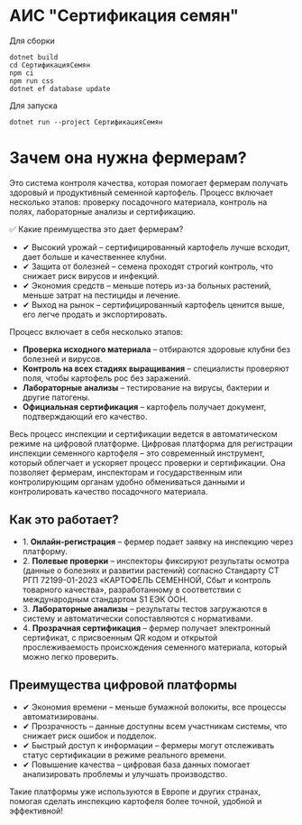 АИС "Сертификация семян"
========================

Для cборки

```
dotnet build
cd СертификацияСемян
npm ci
npm run css
dotnet ef database update
```

Для запуска
```
dotnet run --project СертификацияСемян
```


# Зачем она нужна фермерам?

Это система контроля качества, которая помогает фермерам получать здоровый и продуктивный семенной картофель. Процесс включает несколько этапов: проверку посадочного материала, контроль на полях, лабораторные анализы и сертификацию.

✅ Какие преимущества это дает фермерам?

- ✔ Высокий урожай – сертифицированный картофель лучше всходит, дает больше и качественнее клубни.
- ✔ Защита от болезней – семена проходят строгий контроль, что снижает риск вирусов и инфекций.
- ✔ Экономия средств – меньше потерь из-за больных растений, меньше затрат на пестициды и лечение.
- ✔ Выход на рынок – сертифицированный картофель ценится выше, его легче продать и экспортировать.

Процесс включает в себя несколько этапов:
-	**Проверка исходного материала** – отбираются здоровые клубни без болезней и вирусов. 
-	**Контроль на всех стадиях выращивания** – специалисты проверяют поля, чтобы картофель рос без заражений.
-	**Лабораторные анализы** – тестирование на вирусы, бактерии и другие патогены.
-	**Официальная сертификация**	 – картофель получает документ, подтверждающий его качество.

Весь процесс инспекции и сертификации ведется в автоматическом режиме на цифровой платформе. 
Цифровая платформа для регистрации инспекции семенного картофеля – это современный инструмент, который облегчает и ускоряет процесс проверки и сертификации. Она позволяет фермерам, инспекторам и государственным или контролирующим органам удобно обмениваться данными и контролировать качество посадочного материала.

## Как это работает?

- 1️. **Онлайн-регистрация** – фермер подает заявку на инспекцию через платформу.
- 2️. **Полевые проверки** – инспекторы фиксируют результаты осмотра (данные о болезнях и развитии растений) согласно Стандарту СТ РГП 72199-01-2023 «КАРТОФЕЛЬ СЕМЕННОЙ, Сбыт и контроль товарного качества», разработанному в соответствии с международным стандартом S1 ЕЭК ООН. 
- 3️. **Лабораторные анализы** – результаты тестов загружаются в систему и автоматически сопоставляются с нормативами.
- 4️. **Прозрачная сертификация** – фермер получает электронный сертификат, с присвоенным QR кодом и открытой прослеживаемость происхождения семенного материала, который можно легко проверить. 

## Преимущества цифровой платформы

- ✔ Экономия времени – меньше бумажной волокиты, все процессы автоматизированы.
- ✔ Прозрачность – данные доступны всем участникам системы, что снижает риск ошибок и подделок.
- ✔ Быстрый доступ к информации – фермеры могут отслеживать статус сертификации в режиме реального времени.
- ✔ Повышение качества – цифровая база данных помогает анализировать проблемы и улучшать производство.

Такие платформы уже используются в Европе и других странах, помогая сделать инспекцию картофеля более точной, удобной и эффективной! 
